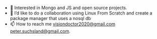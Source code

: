 - 👀 Interested in Mongo and JS and open source projects.
- 💞️ I’d like to do a collaboration using Linux From Scratch and create a package manager that uses a nosql db
- 📫 How to reach me visiondoctor2020@gmail.com peter.suchsland@gmail.com.
 


